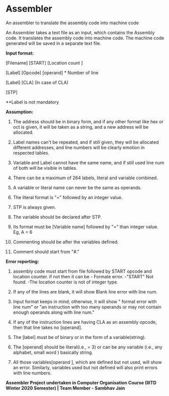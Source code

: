 # Assembler
An assembler to translate the assembly code into machine code

An Assembler takes a text file as an input, which contains the Assembly code. It translates the assembly code into machine code. The machine code generated will be saved in a separate text file.

**Input format:**

[Filename] [START] [Location count ]

[Label] [Opcode] [operand] * Number of line

[Label] [CLA] (In case of CLA)

[STP]

**Label is not mandatory

**Assumption:**

1. The address should be in binary form, and if any other format like hex or oct is given, it will be taken as a string, and a new address will be allocated. 
    
2.  Label names can't be repeated, and if still given, they will be allocated different addresses, and line numbers will be clearly emotion in respected tables.
   
3. Variable and Label cannot have the same name, and if still used line num of both will be visible in tables.
    
4. There can be a maximum of 264 labels, literal and variable combined.
    
5. A variable or literal name can never be the same as operands.
    
6. The literal format is "=" followed by an integer value.
    
7. STP is always given.
    
8. The variable should be declared after STP.
    
9. Its format must be [Variable name] followed by "=" than integer value. Eg, A = 6
    
10. Commenting should be after the variables defined.
     
11. Comment should start from "#."

**Error reporting:**

1. assembly code must start from file followed by START opcode and location counter. if not then it can be
       - Formate error.
       -"START" Not found.
        -The location counter is not of integer type.

2. If any of the lines are blank, it will show Blank line error with line num.

3. Input format keeps in mind; otherwise, it will show " format error with line num" or "an instruction with   too many operands or may not contain enough operands along with line num."

4. If any of the instruction lines are having CLA as an assembly opcode, then that line takes no [operand].

5. The [label] must be of binary or in the form of a variable(string).

6. The [operand] should be literal(i.e., = 3) or can be any variable (i.e., any alphabet, small word ) basically string.

7. All those variables[operand ], which are defined but not used, will show an error. Similarly, variables used but not defined will also print errors with line numbers.



**Assembler Project undertaken in Computer Organisation Course (IIITD Winter 2020 Semester) | Team Member - Sambhav Jain**
